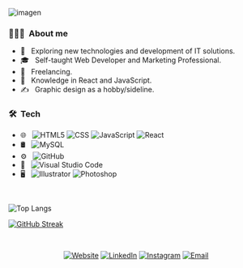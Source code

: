 ![imagen](https://github.com/raicox/raicox/assets/130390433/9202e734-7ebb-4d8c-ba06-39b469565548)


<h3> 👨🏻‍💻 &nbsp;About me </h3>

- 🤔 &nbsp; Exploring new technologies and development of IT solutions.
- 🎓 &nbsp; Self-taught Web Developer and Marketing Professional.
- 💼 &nbsp; Freelancing.
- 🌱 &nbsp; Knowledge in React and JavaScript.
- ✍️ &nbsp; Graphic design as a hobby/sideline.

<h3> 🛠 &nbsp;Tech</h3>

- 🌐 &nbsp;
  ![HTML5](https://img.shields.io/badge/-HTML5-333333?style=flat&logo=HTML5)
  ![CSS](https://img.shields.io/badge/-CSS-333333?style=flat&logo=CSS3&logoColor=1572B6)
  ![JavaScript](https://img.shields.io/badge/-JavaScript-333333?style=flat&logo=javascript)
  ![React](https://img.shields.io/badge/-React-333333?style=flat&logo=react)
- 🛢 &nbsp;
  ![MySQL](https://img.shields.io/badge/-MySQL-333333?style=flat&logo=mysql)
- ⚙️ &nbsp;
  ![GitHub](https://img.shields.io/badge/-GitHub-333333?style=flat&logo=github)
- 🔧 &nbsp;
  ![Visual Studio Code](https://img.shields.io/badge/-Visual%20Studio%20Code-333333?style=flat&logo=visual-studio-code&logoColor=007ACC)
- 🖥 &nbsp;
  ![Illustrator](https://img.shields.io/badge/-Illustrator-333333?style=flat&logo=adobe-illustrator)
  ![Photoshop](https://img.shields.io/badge/-Photoshop-333333?style=flat&logo=adobe-photoshop)

<br/>

![Top Langs](https://github-readme-stats.vercel.app/api/top-langs/?username=raicox&hide_progress=true&theme=radical)

[![GitHub Streak](http://github-readme-streak-stats.herokuapp.com?user=raicox&theme=neon)](https://git.io/streak-stats)

<br/>

<p align="center">
<a href="https://raicox.github.io/steven-portafolio/"><img alt="Website" src="https://img.shields.io/badge/Website-StevenRodriguez-purple?style=flat-square&logo=google-chrome"></a>
<a href="https://www.linkedin.com/in/steven-rodríguez-5b5ab822b//"><img alt="LinkedIn" src="https://img.shields.io/badge/LinkedIn-Steven%20Rodriguez-blue?style=flat-square&logo=linkedin"></a>
<a href="https://www.instagram.com/joanstevenrr/"><img alt="Instagram" src="https://img.shields.io/badge/Instagram-joanstevenrr-red?style=flat-square&logo=instagram"></a>
<a href="jsrodriguez049@gmail.com"><img alt="Email" src="https://img.shields.io/badge/Email-jsrodriguez049@gmail.com-green?style=flat-square&logo=gmail"></a>
</p>




